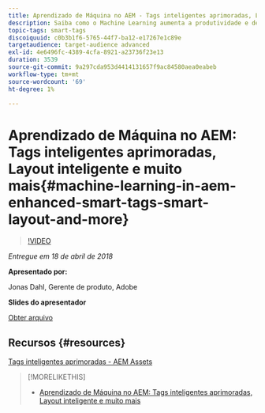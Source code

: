 ```yaml
---
title: Aprendizado de Máquina no AEM - Tags inteligentes aprimoradas, Layout inteligente e muito mais
description: Saiba como o Machine Learning aumenta a produtividade e desbloqueia novos casos de uso na versão 6.4 do Experience Manager
topic-tags: smart-tags
discoiquuid: c0b3b1f6-5765-44f7-ba12-e17267e1c89e
targetaudience: target-audience advanced
exl-id: 4e6496fc-4389-4cfa-8921-a23736f23e13
duration: 3539
source-git-commit: 9a297cda953d4414131657f9ac84580aea0eabeb
workflow-type: tm+mt
source-wordcount: '69'
ht-degree: 1%

---
```


# Aprendizado de Máquina no AEM: Tags inteligentes aprimoradas, Layout inteligente e muito mais{#machine-learning-in-aem-enhanced-smart-tags-smart-layout-and-more}

>[!VIDEO](https://video.tv.adobe.com/v/22255/?quality=9)

*Entregue em 18 de abril de 2018*

**Apresentado por:**

Jonas Dahl, Gerente de produto, Adobe

**Slides do apresentador**

[Obter arquivo](assets/aem+gems+ml+and+ai+in+aem+4+17+18.pdf)

## Recursos {#resources}

[Tags inteligentes aprimoradas - AEM Assets](https://helpx.adobe.com/experience-manager/6-4/assets/using/enhanced-smart-tags.html)

<!--
[Get back to the Overview](https://helpx.adobe.com/experience-manager/kt/eseminars/gems/aem-index.html)
-->

>[!MORELIKETHIS]
>
>* [Aprendizado de Máquina no AEM: Tags inteligentes aprimoradas, Layout inteligente e muito mais](aem-machine-learning.md)
